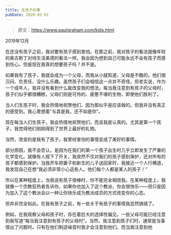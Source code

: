 ```yaml
---
title: 生孩子的事
pubDate: 2020-02-01
---
```


> 原文：https://www.paulgraham.com/kids.html 

            
2019年12月

在还没有孩子之前，我对要有孩子感到害怕。在那之前，我对孩子的看法就像年轻的奥古斯丁对待生活美德的看法一样。我会因为想到自己可能永远不会有孩子而感到伤心。但是现在我真的想要孩子吗？并不是。

如果我有了孩子，我就会成为一个父母，而我从小就知道，父母是不酷的。他们很沉闷、负责任，没什么乐趣。虽然孩子们会相信这一点并不奇怪，但老实说，作为一个成年人，我并没有看到什么能改变我的想法。每当我注意到有孩子的父母时，孩子们似乎都很糟糕，父母们则是可怜的、疲惫不堪的生物，即使他们胜利了。

当人们生孩子时，我会热情地祝贺他们，因为那似乎是应该做的。但我并没有真正的感受到。我心里想着“与其是我，还不如是你”。

现在每当人们生孩子，我会热情地祝贺他们，而且我是认真的。尤其是第一个孩子。我觉得他们刚刚得到了世界上最好的礼物。

当然，改变的是我有了孩子。我曾经害怕的事情变成了美好的事情。

部分原因，我不会否认，是因为在我们的第一个孩子出生时几乎立即发生了严重的化学变化。就像有人按下了开关。我突然不仅对我们的孩子感到保护，还对所有的孩子都感到保护。当我开车把妻子和新生的儿子送回家时，我接近一个人行横道，我发现自己在想“我必须非常小心这些人。他们每个人都是某人的孩子！”

所以在某种程度上，当我说有孩子很棒时，你不能完全相信我。在某种程度上，我就像一个宗教狂热者告诉你，如果你也加入了这个教派，你会很快乐——但只是因为加入了这个教派会以一种让你快乐成为教派成员的方式改变你的心态。

但并非完全如此。在我有孩子之前，有一些关于有孩子的事情我显然搞错了。

例如，在我观察父母和孩子时，存在着巨大的选择性偏见。一些父母可能已经注意到我写道“每当我注意到有孩子的父母时”。当然，我注意到孩子们时，通常是当事情出了问题时。只有在他们制造噪音时我才会注意到他们。而当我注意到他